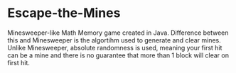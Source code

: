 # Escape-the-Mines
Minesweeper-like Math Memory game created in Java. Difference between this and Minesweeper is the algortihm used to generate and clear mines. Unlike Minesweeper, absolute randomness is used, meaning your first hit can be a mine and there is no guarantee that more than 1 block will clear on first hit.
